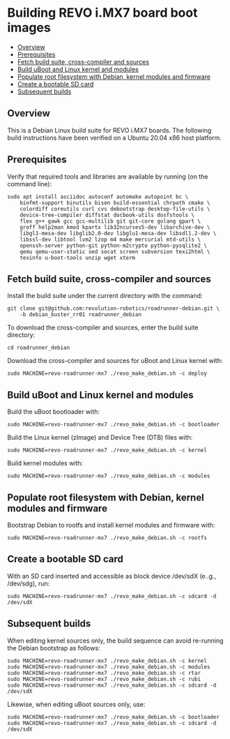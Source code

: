 # Building REVO i.MX7 board boot images
- [Overview](#overview)
- [Prerequisites](#prerequisites)
- [Fetch build suite, cross-compiler and sources](#fetch-build-suite-cross-compiler-and-sources)
- [Build uBoot and Linux kernel and modules](#build-uboot-and-linux-kernel-and-modules)
- [Populate root filesystem with Debian, kernel modules and firmware](#populate-root-filesystem-with-debian-kernel-modules-and-firmware)
- [Create a bootable SD card](#create-a-bootable-sd-card)
- [Subsequent builds](#subsequent-builds)
## Overview
This is a Debian Linux build suite for REVO i.MX7 boards.
The following build instructions have been verified on a Ubuntu 20.04 x86 host platform.

## Prerequisites
Verify that required tools and libraries are available by running (on the command line):
```shell
sudo apt install asciidoc autoconf automake autopoint bc \
    binfmt-support binutils bison build-essential chrpath cmake \
    colordiff coreutils curl cvs debootstrap desktop-file-utils \
    device-tree-compiler diffstat docbook-utils dosfstools \
    flex g++ gawk gcc gcc-multilib git git-core golang gpart \
    groff help2man kmod kpartx lib32ncurses5-dev libarchive-dev \
    libgl1-mesa-dev libglib2.0-dev libglu1-mesa-dev libsdl1.2-dev \
    libssl-dev libtool lvm2 lzop m4 make mercurial mtd-utils \
    openssh-server python-git python-m2crypto python-pysqlite2 \
    qemu qemu-user-static sed socat screen subversion texi2html \
    texinfo u-boot-tools unzip wget xterm
```
## Fetch build suite, cross-compiler and sources
Install the build suite under the current directory with the command:
```shell
git clone git@github.com:revolution-robotics/roadrunner-debian.git \
    -b debian_buster_rr01 roadrunner_debian
```
To download the cross-compiler and sources, enter the build suite directory:
```shell
cd roadrunner_debian
```
Download the cross-compiler and sources for uBoot and Linux kernel with:
```shell
sudo MACHINE=revo-roadrunner-mx7 ./revo_make_debian.sh -c deploy
```
## Build uBoot and Linux kernel and modules
Build the uBoot bootloader with:
```shell
sudo MACHINE=revo-roadrunner-mx7 ./revo_make_debian.sh -c bootloader
```
Build the Linux kernel (zImage) and Device Tree (DTB) files with:
```shell
sudo MACHINE=revo-roadrunner-mx7 ./revo_make_debian.sh -c kernel
```
Build kernel modules with:
```shell
sudo MACHINE=revo-roadrunner-mx7 ./revo_make_debian.sh -c modules
```
## Populate root filesystem with Debian, kernel modules and firmware
Bootstrap Debian to rootfs and install kernel modules and firmware with:
```shell
sudo MACHINE=revo-roadrunner-mx7 ./revo_make_debian.sh -c rootfs
```
## Create a bootable SD card
With an SD card inserted and accessible as block device /dev/sdX (e..g., /dev/sdg), run:
```shell
sudo MACHINE=revo-roadrunner-mx7 ./revo_make_debian.sh -c sdcard -d /dev/sdX
```
## Subsequent builds
When editing kernel sources only, the build sequence can avoid
re-running the Debian bootstrap as follows:
```shell
sudo MACHINE=revo-roadrunner-mx7 ./revo_make_debian.sh -c kernel
sudo MACHINE=revo-roadrunner-mx7 ./revo_make_debian.sh -c modules
sudo MACHINE=revo-roadrunner-mx7 ./revo_make_debian.sh -c rtar
sudo MACHINE=revo-roadrunner-mx7 ./revo_make_debian.sh -c rubi
sudo MACHINE=revo-roadrunner-mx7 ./revo_make_debian.sh -c sdcard -d /dev/sdX
```
Likewise, when editing uBoot sources only, use:
```shell
sudo MACHINE=revo-roadrunner-mx7 ./revo_make_debian.sh -c bootloader
sudo MACHINE=revo-roadrunner-mx7 ./revo_make_debian.sh -c sdcard -d /dev/sdX
```
